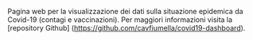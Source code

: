 Pagina web per la visualizzazione dei dati sulla situazione epidemica da
Covid-19 (contagi e vaccinazioni).
Per maggiori informazioni visita la [repository Github]
(https://github.com/cavfiumella/covid19-dashboard).
